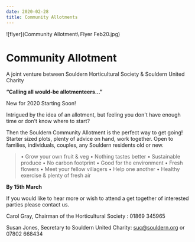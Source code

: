 ```yaml
---
date: 2020-02-28
title: Community Allotments
---
```


![flyer](Community Allotment\ Flyer Feb20.jpg)

# Community Allotment

A joint venture between Souldern Horticultural Society & Souldern United Charity

**“Calling all would-be allotmenteers...”**

New for 2020 Starting Soon!

Intrigued by the idea of an allotment, but feeling you don't have enough time or don't know where to start?


Then the Souldern Community Allotment is the perfect way to get going! Starter sized plots, plenty of advice on hand, work together. Open to families, individuals, couples,
any Souldern residents old or new.

> • Grow your own fruit & veg • Nothing tastes better • Sustainable produce • No carbon footprint • Good for the environment • Fresh flowers • Meet your fellow villagers • Help one another • Healthy exercise & plenty of fresh air


**By 15th March**

If you would like to hear more or wish to attend a get together of interested parties please contact us.

Carol Gray, Chairman of the Horticultural Society :  01869 345965

Susan Jones, Secretary to Souldern United Charity: suc@souldern.org or 07802 668434


     

